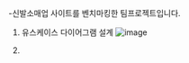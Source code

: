 -신발소매업 사이트를 벤치마킹한 팀프로젝트입니다.

1. 유스케이스 다이어그램 설계
 ![image](https://github.com/seongjinguk/back/assets/80434338/a9038379-9368-4890-a4ce-7cd206b92ec8)

3. 
